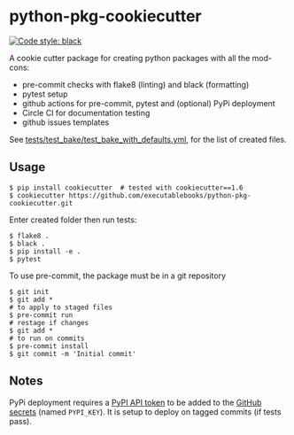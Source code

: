 # python-pkg-cookiecutter

[![Code style: black][black-badge]][black-link]

A cookie cutter package for creating python packages with all the mod-cons:

- pre-commit checks with flake8 (linting) and black (formatting)
- pytest setup
- github actions for pre-commit, pytest and (optional) PyPi deployment
- Circle CI for documentation testing
- github issues templates

See [tests/test_bake/test_bake_with_defaults.yml](https://github.com/executablebooks/python-pkg-cookiecutter/blob/master/tests/test_bake/test_bake_with_defaults.yml),
for the list of created files.

## Usage

```console
$ pip install cookiecutter  # tested with cookiecutter==1.6
$ cookiecutter https://github.com/executablebooks/python-pkg-cookiecutter.git
```

Enter created folder then run tests:

```
$ flake8 .
$ black .
$ pip install -e .
$ pytest
```

To use pre-commit, the package must be in a git repository

```
$ git init
$ git add *
# to apply to staged files
$ pre-commit run
# restage if changes
$ git add *
# to run on commits
$ pre-commit install
$ git commit -m 'Initial commit'
```

## Notes

PyPi deployment requires a [PyPI API token](https://pypi.org/help/#apitoken) to be added to the [GitHub secrets](https://help.github.com/en/actions/configuring-and-managing-workflows/creating-and-storing-encrypted-secrets) (named `PYPI_KEY`).
It is setup to deploy on tagged commits (if tests pass).

[black-badge]: https://img.shields.io/badge/code%20style-black-000000.svg
[black-link]: https://github.com/ambv/black
